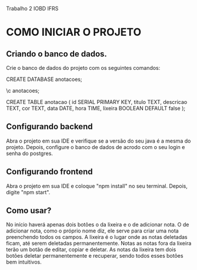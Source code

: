 Trabalho 2 IOBD IFRS


# COMO INICIAR O PROJETO 
## Criando o banco de dados.
Crie o banco de dados do projeto com os seguintes comandos: 

CREATE DATABASE anotacoes; 

\c anotacoes;

CREATE TABLE anotacao (
  id SERIAL  PRIMARY KEY,
  titulo TEXT,
  descricao TEXT,
  cor TEXT,
  data DATE,
  hora TIME,
  lixeira BOOLEAN DEFAULT false 
);

## Configurando backend

Abra o projeto em sua IDE e verifique se a versão do seu java é a mesma do projeto. Depois, configure o banco de dados de acrodo com o seu login e senha do postgres.

## Configurando frontend

Abra o projeto em sua IDE e coloque "npm install" no seu terminal. Depois, digite "npm start".

## Como usar?

No início haverá apenas dois botões o da lixeira e o de adicionar nota. O de adicionar nota, como o próprio nome diz, ele serve para criar uma nota preenchendo todos os campos. A lixeira é o lugar onde as notas deletadas ficam, até serem deletadas permanentemente.
Notas as notas fora da lixeira terão um botão de editar, copiar e deletar. As notas da lixeira tem dois botões deletar permanentemente e recuperar, sendo todos esses botões bem intuitivos. 



